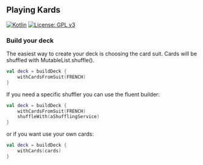 ## Playing Kards 
[![Kotlin](https://img.shields.io/badge/Kotlin-1.3.61-orange.svg?style=flat&logo=kotlin&logoColor=orange)](http://kotlinlang.org)
[![License: GPL v3](https://img.shields.io/badge/License-GPLv3-blue.svg)](https://www.gnu.org/licenses/gpl-3.0)

### Build your deck
The easiest way to create your deck is choosing the card suit.
Cards will be shuffled with MutableList<T>.shuffle().
```kotlin
val deck = buildDeck {
    withCardsFromSuit(FRENCH)
}
```
If you need a specific shuffler you can use the fluent builder:
```kotlin
val deck = buildDeck {
    withCardsFromSuit(FRENCH)
    shuffleWith(aShufflingService)
}
```
or if you want use your own cards:
```kotlin
val deck = buildDeck {
    withCards(cards)
}
```
